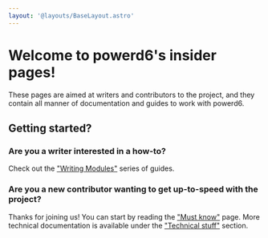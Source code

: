 ```yaml
---
layout: '@layouts/BaseLayout.astro'
---
```

# Welcome to powerd6's insider pages!

These pages are aimed at writers and contributors to the project, and they contain all manner of documentation and guides to work with powerd6.

## Getting started?

### Are you a writer interested in a how-to?

Check out the ["Writing Modules"](/writers/writing-modules) series of guides.

### Are you a new contributor wanting to get up-to-speed with the project?

Thanks for joining us! You can start by reading the ["Must know"](/contributors/must-know) page. More technical documentation is available under the ["Technical stuff"](/contributors/technical-stuff) section.